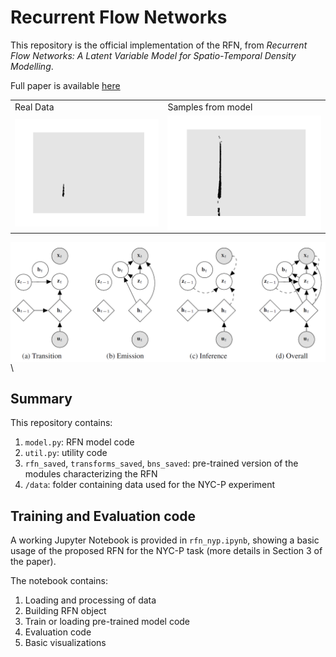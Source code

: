 # Recurrent Flow Networks

This repository is the official implementation of the RFN, from *Recurrent Flow Networks: A Latent Variable Model for Spatio-Temporal Density Modelling*.

Full paper is available [here](https://arxiv.org/abs/2006.05256)

<table>
  <tr>
    <td>Real Data</td>
     <td>Samples from model</td>
  </tr>
  <tr>
    <td><img align="left" src="images/RFN_data.gif" width="500"/></td>
   <td><img align="left" src="images/RFN_samples.gif" width="500"/></td>
  </tr>
 </table>

<img align="left" src="images/pgm.png" width="1000"/></td>\

## Summary

This repository contains:

1. `model.py`: RFN model code
2. `util.py`: utility code
3. `rfn_saved`, `transforms_saved`, `bns_saved`: pre-trained version of the modules characterizing the RFN
4. `/data`: folder containing data used for the NYC-P experiment

## Training and Evaluation code

A working Jupyter Notebook is provided in `rfn_nyp.ipynb`, showing a basic usage of the proposed RFN for the NYC-P task (more details in Section 3 of the paper).

The notebook contains:

1. Loading and processing of data
2. Building RFN object
3. Train or loading pre-trained model code
4. Evaluation code
5. Basic visualizations

